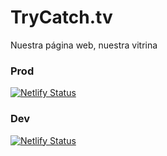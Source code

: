 # TryCatch.tv

Nuestra página web, nuestra vitrina

### Prod

[![Netlify Status](https://api.netlify.com/api/v1/badges/8fcfb8c4-3aaa-4f0a-be72-8b6e13995079/deploy-status)](https://app.netlify.com/sites/trycatchtv/deploys)

### Dev

[![Netlify Status](https://api.netlify.com/api/v1/badges/154689ee-0fc8-461d-b664-a655cbfc9097/deploy-status)](https://app.netlify.com/sites/devtrycatchtv/deploys)
